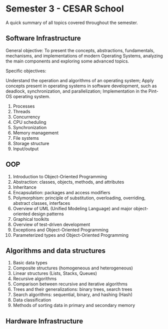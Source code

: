 # Semester 3 - CESAR School
A quick summary of all topics covered throughout the semester.

## Software Infrastructure
General objective:
To present the concepts, abstractions, fundamentals, mechanisms, and implementations of modern Operating Systems, analyzing the main components and exploring some advanced topics.

Specific objectives:

Understand the operation and algorithms of an operating system;
Apply concepts present in operating systems in software development, such as deadlock, synchronization, and parallelization;
Implementation in the Pint-OS operating system.

1. Processes
2. Threads
3. Concurrency
4. CPU scheduling
5. Synchronization
6. Memory management
7. File systems
8. Storage structure
9. Input/output

## OOP
1. Introduction to Object-Oriented Programming
2. Abstraction: classes, objects, methods, and attributes
3. Inheritance
4. Encapsulation: packages and access modifiers
5. Polymorphism: principle of substitution, overloading, overriding, abstract classes, interfaces
6. Overview of UML (Unified Modeling Language) and major object-oriented design patterns
7. Graphical toolkits
8. Overview of test-driven development
9. Exceptions and Object-Oriented Programming
10. Parameterized types and Object-Oriented Programming
    
## Algorithms and data structures
1. Basic data types
2. Composite structures (homogeneous and heterogeneous)
3. Linear structures (Lists, Stacks, Queues)
4. Recursive algorithms
5. Comparison between recursive and iterative algorithms
6. Trees and their generalizations: binary trees, search trees
7. Search algorithms: sequential, binary, and hashing (Hash)
8. Data classification
9. Methods of sorting data in primary and secondary memory

## Hardware Infrastructure

